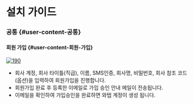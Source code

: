 # 설치 가이드

### 공통 {#user-content-공통}

#### 회원 가입 {#user-content-회원-가입}

[![190](https://github.com/jinronara/deleteme_2/raw/master/images/190.png)](https://github.com/jinronara/deleteme_2/blob/master/images/190.png)

* 회사 계정, 회사 타이틀\(직급\), 이름, SMS인증, 회사명, 비밀번호, 회사 참조 코드\(옵션\)을 입력하여 회원가입을 진행합니다.
* 회원가입 완료 후 등록한 이메일로 가입 승인 안내 메일이 전송됩니다.
* 이메일을 확인하여 가입승인을 완료하면 와탭 계정이 생성 됩니다.
